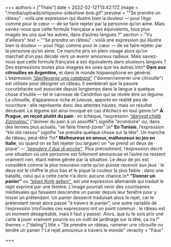 +++
authors = ["Thaïs"]
date = 2022-02-12T13:42:17Z
image = "/media/uploads/simpsons-sideshow-bob.gif"
preview = "\"Se prendre un râteau\"&nbsp;: voilà une expression qui illustre bien la douleur&nbsp;&mdash;&nbsp;pour l’égo comme pour le cœur&nbsp;&mdash;&nbsp;de se faire rejeter par la personne qu’on aime. Mais saviez-vous que cette formule française a ses équivalents, tous plus imagés les uns que les autres, dans d’autres langues&nbsp;?"
section = "Vu d’ailleurs"
text = "\"Se prendre un râteau\"&nbsp;: voilà une expression qui illustre bien la douleur&nbsp;&mdash;&nbsp;pour l’égo comme pour le cœur&nbsp;&mdash;&nbsp;de se faire rejeter par la personne qu’on aime. Ce manche pris en plein visage alors qu’on marchait d’un pas décidé vers un avenir amoureux radieux. Mais saviez-vous que cette formule française a ses équivalents dans plusieurs langues&nbsp;? Des expressions toutes plus imagées les unes que les autres.\n\n* **Gare aux citrouilles en Argentine,** et dans le monde hispanophone en général. L’expression [_&ldquo;dar/llevarse una calabaza&rdquo;_](https://www.muyinteresante.es/cultura/arte-cultura/articulo/ide-donde-viene-la-expresion-qdar-calabazasq#:\\~:text=Dar%20calabazas%20a%20alguien%20significa%20%22rechazarle%20cuando%20requiere%20de%20amores%22.) (\"donner/ramener une citrouille\") est utilisée pour désigner un râteau. Il semblerait que la pauvre cucurbitacée soit associée depuis longtemps dans la langue à quelque chose d’inutile&nbsp;&mdash;&nbsp;tel le carrosse de Cendrillon qui se révèle être un légume. La citrouille, d’apparence riche et juteuse, apporte en réalité peu de nourriture&nbsp;: elle représente donc des attentes hautes, mais un résultat décevant. Le légume est ainsi invoqué en cas d’échecs en tout genre.\n* **À Prague, on reçoit plutôt du pain**&nbsp;: en tchèque, l’expression [_&ldquo;darovat chléb žíznivému&rdquo;_](https://francais.radio.cz/donner-du-pain-a-un-assoiffe-ou-comment-se-prendre-un-rateau-8267755) (\"donner du pain à un assoiffé\") signifie \"éconduire\" ou, dans des termes plus actuels, \"se faire friend-zoner\".\n* **En Tunisie**, l’expression _&ldquo;kla ala rassou&rdquo;_ signifie \"se prendre quelque chose sur la tête\". Un manche de râteau, peut-être&nbsp;?\n* **Malheureux en amour, malheureux au jeu en Italie**, où quand on se fait rejeter (ou larguer) on \"se prend un deux de pique\"&nbsp;&mdash;&nbsp;[_&ldquo;prendere il due di picche&rdquo;_](https://timgate.it/lifestyle/costumeesocieta/perche-si-dice-prendere-il-due-di-picche.vum#:\\~:text=%22Prendere%20il%202%20di%20picche,situazioni%20lavorative%20e%20nel%20quotidiano.). Plus précisément, l’expression décrit une situation où une personne est follement amoureuse et l’autre ne ressent vraiment rien, étant même gênée par la situation. Le deux de pic est considéré comme la plus mauvaise carte qu’on puisse recevoir aux jeux&nbsp;: le deux est le chiffre le plus bas et le pique la couleur la plus faible&nbsp;: dans une bataille, celui qui a cette carte n’a donc aucune chance.\n* **\"Donner un panier\"** ou [_&ldquo;einen Korb geben&rdquo;_](https://de.wikipedia.org/wiki/Einen_Korb_geben), est une expression allemande qui traduit le rejet exprimé par une femme. L’image pourrait venir des courtisanes médiévales qui faisaient descendre un panier depuis leur fenêtre pour y hisser un prétendant. Un panier desserré traduisait alors le rejet, car le prétendant serait alors passé \"à travers le panier\", une autre variable de l’expression.\n\nToutes ces expressions ont un point commun&nbsp;: le râteau est un moment désagréable, mais il faut y passer. Alors, que tu te sois pris une carte à jouer vraiment pourrie ou un outil de jardinage sur la tête, ça ira&nbsp;!"
themes = ["dating"]
title = "Se prendre un râteau, ramener une citrouille ou tendre un panier&nbsp;? Le rejet amoureux à travers le monde"
veracity = "Faux"

+++
